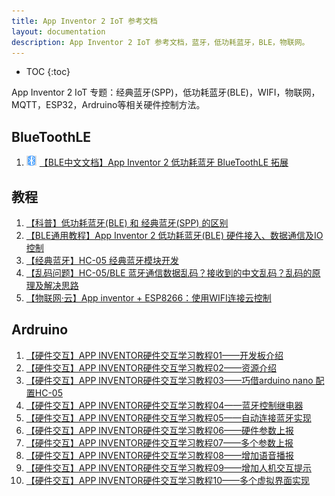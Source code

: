 ```yaml
---
title: App Inventor 2 IoT 参考文档
layout: documentation
description: App Inventor 2 IoT 参考文档，蓝牙，低功耗蓝牙，BLE，物联网。
---
```


* TOC
{:toc}

App Inventor 2 IoT 专题：经典蓝牙(SPP)，低功耗蓝牙(BLE)，WIFI，物联网，MQTT，ESP32，Ardruino等相关硬件控制方法。

## BlueToothLE
1. [<img src="assets/ble.png" style="width:16px;margin:-4px 5px 0 0">【BLE中文文档】App Inventor 2 低功耗蓝牙 BlueToothLE 拓展](bluetoothle.html)

## 教程

1. [【科普】低功耗蓝牙(BLE) 和 经典蓝牙(SPP) 的区别](ble_spp.html)
1. [【BLE通用教程】App Inventor 2 低功耗蓝牙(BLE) 硬件接入、数据通信及IO控制](ble.html)
1. [【经典蓝牙】HC-05 经典蓝牙模块开发](https://bbs.tsingfun.com/thread-1376-1-1.html)
1. [【乱码问题】HC-05/BLE 蓝牙通信数据乱码？接收到的中文乱码？乱码的原理及解决思路](bluetooth_codec.html)
1. [【物联网·云】App inventor + ESP8266：使用WIFI连接云控制](https://blog.csdn.net/INT_TANG/article/details/128210609)

## Ardruino
1. [【硬件交互】APP INVENTOR硬件交互学习教程01——开发板介绍](https://bbs.tsingfun.com/thread-1754-1-1.html)
1. [【硬件交互】APP INVENTOR硬件交互学习教程02——资源介绍](https://bbs.tsingfun.com/thread-1767-1-1.html)
1. [【硬件交互】APP INVENTOR硬件交互学习教程03——巧借arduino nano 配置HC-05](https://bbs.tsingfun.com/thread-1773-1-1.html)
1. [【硬件交互】APP INVENTOR硬件交互学习教程04——蓝牙控制继电器](https://bbs.tsingfun.com/thread-1784-1-1.html)
1. [【硬件交互】APP INVENTOR硬件交互学习教程05——自动连接蓝牙实现](https://bbs.tsingfun.com/thread-1789-1-1.html)
1. [【硬件交互】APP INVENTOR硬件交互学习教程06——硬件参数上报](https://bbs.tsingfun.com/thread-1792-1-1.html)
1. [【硬件交互】APP INVENTOR硬件交互学习教程07——多个参数上报](https://bbs.tsingfun.com/thread-1794-1-1.html)
1. [【硬件交互】APP INVENTOR硬件交互学习教程08——增加语音播报](https://bbs.tsingfun.com/thread-1796-1-1.html)
1. [【硬件交互】APP INVENTOR硬件交互学习教程09——增加人机交互提示](https://bbs.tsingfun.com/thread-1800-1-1.html)
1. [【硬件交互】APP INVENTOR硬件交互学习教程10——多个虚拟界面实现](https://bbs.tsingfun.com/thread-1811-1-1.html)
